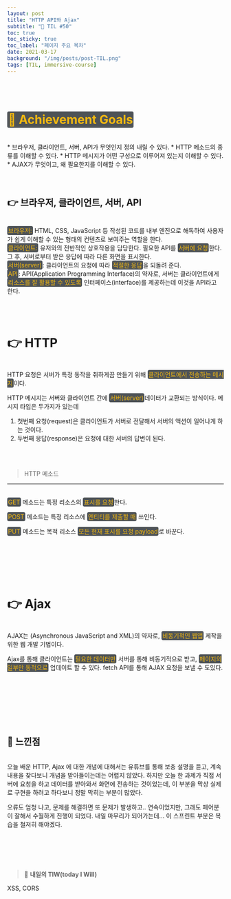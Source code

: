 ```yaml
---
layout: post
title: "HTTP API와 Ajax"
subtitle: "📅 TIL #50"
toc: true
toc_sticky: true
toc_label: "페이지 주요 목차"
date: 2021-03-17
background: "/img/posts/post-TIL.png"
tags: [TIL, immersive-course]
---
```


<br/>
<br/>

# <span style ="background-color:#4e5357; color:#f2b810; border-radius:4px; padding:2px">🎯 Achievement Goals</span>


<br/>
* 브라우저, 클라이언트, 서버, API가 무엇인지 정의 내릴 수 있다.
* HTTP 메소드의 종류를 이해할 수 있다.
* HTTP 메시지가 어떤 구성으로 이루어져 있는지 이해할 수 있다.
* AJAX가 무엇이고, 왜 필요한지를 이해할 수 있다.

<br/>
<br/>
<br/>

## 👉 브라우저, 클라이언트, 서버, API

<br/>
<span style ="background-color:#4e5357; color:#f2b810; border-radius:4px; padding:2px">브라우저:</span>
HTML, CSS, JavaScript 등 작성된 코드를 내부 엔진으로 해독하여 사용자가 쉽게 이해할 수 있는 형태의 컨텐츠로 보여주는 역할을 한다.

<br/>
<span style ="background-color:#4e5357; color:#f2b810; border-radius:4px; padding:2px">클라이언트:</span> 유저와의 전반적인 상호작용을 담당한다. 필요한 API를 <span style ="background-color:#4e5357; color:#f2b810; border-radius:4px; padding:2px">서버에 요청</span>한다. 그 후, 서버로부터 받은 응답에 따라 다른 화면을 표시한다.

<br/>
<span style ="background-color:#4e5357; color:#f2b810; border-radius:4px; padding:2px">서버(server)</span>: 클라이언트의 요청에 따라 <span style ="background-color:#4e5357; color:#f2b810; border-radius:4px; padding:2px">적절한 응답</span>을 되돌려 준다.

<br/>
<span style ="background-color:#4e5357; color:#f2b810; border-radius:4px; padding:2px">API</span>:  API(Application Programming Interface)의 약자로, 서버는 클라이언트에게 <span style ="background-color:#4e5357; color:#f2b810; border-radius:4px; padding:2px">리소스를 잘 활용할 수 있도록</span> 인터페이스(interface)를 제공하는데 이것을 API라고 한다.

<br/>
<br/>
<br/>
<br/>

# 👉 HTTP

<br/>
HTTP 요청은 서버가 특정 동작을 취하게끔 만들기 위해 <span style ="background-color:#4e5357; color:#f2b810; border-radius:4px; padding:2px">클라이언트에서 전송하는 메시지</span>이다.

HTTP 메시지는 서버와 클라이언트 간에 <span style ="background-color:#4e5357; color:#f2b810; border-radius:4px; padding:2px">서버(server)</span>데이터가 교환되는 방식</span>이다. 메시지 타입은 두가지가 있는데

1. 첫번째 요청(request)은 클라이언트가 서버로 전달해서 서버의 액션이 일어나게 하는 것이다.
2. 두번째 응답(response)은 요청에 대한 서버의 답변이 된다.

<br/>
<br/>

> HTTP 메소드
--------------------------------

<br/>
<span style ="background-color:#4e5357; color:#f2b810; border-radius:4px; padding:2px">GET</span> 메소드는 특정 리소스의 <span style ="background-color:#4e5357; color:#f2b810; border-radius:4px; padding:2px">표시를 요청</span>한다.

<span style ="background-color:#4e5357; color:#f2b810; border-radius:4px; padding:2px">POST</span> 메소드는 특정 리소스에 <span style ="background-color:#4e5357; color:#f2b810; border-radius:4px; padding:2px">엔티티를 제출할 때</span> 쓰인다.

<span style ="background-color:#4e5357; color:#f2b810; border-radius:4px; padding:2px">PUT</span> 메소드는 목적 리소스 <span style ="background-color:#4e5357; color:#f2b810; border-radius:4px; padding:2px">모든 현재 표시를 요청 payload</span>로 바꾼다.

<br/>
<br/>
<br/>
<br/>
<br/>

# 👉 Ajax


<br/>
AJAX는 (Asynchronous JavaScript and XML)의 약자로, <span style ="background-color:#4e5357; color:#f2b810; border-radius:4px; padding:2px">비동기적인 웹앱</span> 제작을 위한 웹 개발 기법이다.

Ajax를 통해 클라이언트는 <span style ="background-color:#4e5357; color:#f2b810; border-radius:4px; padding:2px">필요한 데이터만</span> 서버를 통해 비동기적으로 받고, <span style ="background-color:#4e5357; color:#f2b810; border-radius:4px; padding:2px">페이지의 일부만 동적으로</span> 업데이트 할 수 있다. fetch API를 통해 AJAX 요청을 보낼 수 도있다.

<br/>
<br/>
<br/>
<br/>
<br/>
<br/>

## 🙌 느낀점

<br/>
오늘 배운 HTTP, Ajax 에 대한 개념에 대해서는 유튜브를 통해 보충 설명을 듣고, 계속 내용을 찾다보니 개념을 받아들이는데는 어렵지 않았다. 하지만 오늘 한 과제가 직접 서버에 요청을 하고 데이터를 받아와서 화면에 전송하는 것이었는데, 이 부분을 막상 실제로 구현을 하려고 하다보니 정말 막히는 부분이 많았다.

오류도 엄청 나고, 문제를 해결하면 또 문제가 발생하고.. 연속이었지만, 그래도 페어분이 잘해서 수월하게 진행이 되었다. 내일 마무리가 되어가는데... 이 스프린트 부분은 복습을 철저히 해야겠다.

<br/>
<br/>
<br/>
<br/>

> 👊 **내일의 TIW(today I Will)**

XSS, CORS

